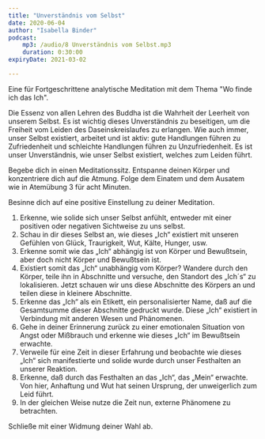 ```yaml
---
title: "Unverständnis vom Selbst"
date: 2020-06-04
author: "Isabella Binder"
podcast:
    mp3: /audio/8 Unverständnis vom Selbst.mp3
    duration: 0:30:00
expiryDate: 2021-03-02

---
```


Eine für Fortgeschrittene analytische Meditation mit dem Thema "Wo finde ich das Ich".

Die Essenz von allen Lehren des Buddha ist die Wahrheit der Leerheit von unserem Selbst. Es ist wichtig dieses Unverständnis zu beseitigen, um die Freiheit vom Leiden des Daseinskreislaufes zu erlangen. Wie auch immer, unser Selbst existiert, arbeitet und ist aktiv: gute Handlungen führen zu Zufriedenheit und schleichte Handlungen führen zu Unzufriedenheit. Es ist unser Unverständnis, wie unser Selbst existiert, welches zum Leiden führt.

Begebe dich in einen Meditationssitz. Entspanne deinen Körper und konzentriere dich auf die Atmung. Folge dem Einatem und dem Ausatem wie in Atemübung 3 für acht Minuten.

Besinne dich auf eine positive Einstellung zu deiner Meditation.

1.	Erkenne, wie solide sich unser Selbst anfühlt, entweder mit einer positiven oder negativen Sichtweise zu uns selbst.
2.	Schau in dir dieses Selbst an, wie dieses „Ich“ existiert mit unseren Gefühlen von Glück, Traurigkeit, Wut, Kälte, Hunger, usw.
3.	Erkenne somit wie das „Ich“ abhängig ist von Körper und Bewußtsein, aber doch nicht Körper und Bewußtsein ist.
4.	Existiert somit das „Ich“ unabhängig vom Körper? Wandere durch den Körper, teile ihn in Abschnitte und versuche, den Standort des „Ich´s“ zu lokalisieren. Jetzt schauen wir uns diese Abschnitte des Körpers an und teilen diese in kleinere Abschnitte.
5.	Erkenne das „Ich“ als ein Etikett, ein personalisierter Name, daß auf die Gesamtsumme dieser Abschnitte gedruckt wurde. Diese „Ich“ existiert in Verbindung mit anderen Wesen und Phänomenen.
6.	Gehe in deiner Erinnerung zurück zu einer emotionalen Situation von Angst oder Mißbrauch und erkenne wie dieses „Ich“ im Bewußtsein erwachte.
7.	Verweile für eine Zeit in dieser Erfahrung und beobachte wie dieses „Ich“ sich manifestierte und solide wurde durch unser Festhalten an unserer Reaktion.
8.	Erkenne, daß durch das Festhalten an das „Ich“, das „Mein“ erwachte. Von hier, Anhaftung und Wut hat seinen Ursprung, der unweigerlich zum Leid führt.
9.	In der gleichen Weise nutze die Zeit nun, externe Phänomene zu betrachten.

Schließe mit einer Widmung deiner Wahl ab.
